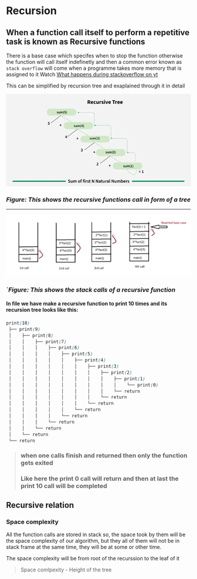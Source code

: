 # Recursion

## When a function call itself to perform a repetitive task is known as Recursive functions

There is a base case which specifes when to stop the function otherwise the function will call itself indefinetly and then a common error known as ```stack overflow``` will come when a programme takes more memory that is assigned to it
Watch [What happens during stackoverflow on yt](https://www.youtube.com/watch?v=_6zAAhkU_Iw)

This can be simplified by recursion tree and exaplained through it in detail

![Recursive Tree Image](./images/tree.png)
### *Figure: This shows the recursive functions call in form of a tree*

---

![Stack image](./images/stack.png)
### `*Figure: This shows the stack calls of a recursive function*

#### In file we have make a recursive function to print 10 times and its recursion tree looks like this:
```scss
print(10)
 ├── print(9)
 │    ├── print(8)
 │    │    ├── print(7)
 │    │    │    ├── print(6)
 │    │    │    │    ├── print(5)
 │    │    │    │    │    ├── print(4)
 │    │    │    │    │    │    ├── print(3)
 │    │    │    │    │    │    │    ├── print(2)
 │    │    │    │    │    │    │    │    ├── print(1)
 │    │    │    │    │    │    │    │    │    └── print(0)
 │    │    │    │    │    │    │    │    └── return
 │    │    │    │    │    │    │    └── return
 │    │    │    │    │    │    └── return
 │    │    │    │    │    └── return
 │    │    │    │    └── return
 │    │    │    └── return
 │    │    └── return
 │    └── return
 └── return

```
 
> ### when one calls finish and returned then only the function gets exited 
> ### Like here the print 0 call will return and then at last the print 10 call will be completed

## Recursive relation
### Space complexity 
All the function calls are stored in stack so, the space took by them will be the space complexity of our algorithm, but they all of them will not be in stack frame at the same time, they will be at some or other time. 

The space complexity will be from root of the recurssion to the leaf of it 

> Space comlpexity - Height of the tree